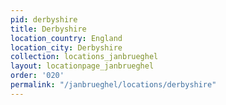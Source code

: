```yaml
---
pid: derbyshire
title: Derbyshire
location_country: England
location_city: Derbyshire
collection: locations_janbrueghel
layout: locationpage_janbrueghel
order: '020'
permalink: "/janbrueghel/locations/derbyshire"
---
```

